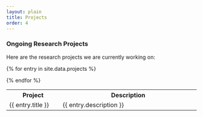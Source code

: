```yaml
---
layout: plain
title: Projects
order: 4
---
```


### Ongoing Research Projects

Here are the research projects we are currently working on:

<table>
<col width="200px">
<col width="600px">
<tr>
  <th>Project</th>
  <th>Description</th>
</tr>

{% for entry in site.data.projects %}
<tr>
  <td>{{ entry.title }}</td>
  <td>{{ entry.description }} </td>
</tr>
{% endfor %}

</table>
